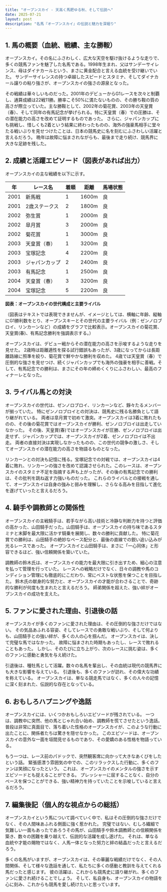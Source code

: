 ```yaml
---
title: "オープンスカイ - 天高く馬肥ゆる秋、そして伝説へ"
date: 2025-07-21
layout: post
description: "名馬『オープンスカイ』の伝説と魅力を深堀り"
---
```


## 1. 馬の概要（血統、戦績、主な勝鞍）

オープンスカイ。その名にふさわしく、広大な天空を駆け抜けるような走りで、多くの競馬ファンを魅了した名馬である。1998年生まれ、父はサンデーサイレンス、母はダイナカールという、まさに黄金配合と言える血統を受け継いでいた。  サンデーサイレンスの持つ卓越したスピードとスタミナ、そしてダイナカール譲りの粘り強さが、オープンスカイの強さの源泉となった。

その戦績は華々しいものだった。2001年のデビューからG1レースを次々と制覇し、通算成績は22戦11勝。勝率こそ50%に満たないものの、その勝ち鞍の質の高さが際立っていた。主な勝鞍として、2002年の菊花賞、2003年の天皇賞（春）、そして同年の有馬記念が挙げられる。特に天皇賞（春）での圧勝は、その潜在能力の高さを改めて証明するものであった。  さらに、ジャパンカップにも挑戦し、惜しくも2着という結果に終わったものの、海外の強豪馬相手に堂々たる戦いぶりを見せつけたことは、日本の競馬史に名を刻むにふさわしい活躍と言えるだろう。  晩年は故障に悩まされながらも、最後まで走り続け、競馬界に大きな足跡を残した。


## 2. 成績と活躍エピソード（図表があれば出力）

オープンスカイの主な戦績を以下に示す。

| 年 | レース名          | 着順 | 距離 | 馬場状態 |
|---|-----------------|-----|-----|---------|
| 2001 | 新馬戦            | 1   | 1600m| 良      |
| 2001 | 2歳ステークス      | 2   | 1800m| 良      |
| 2002 | 弥生賞            | 1   | 2000m| 良      |
| 2002 |皐月賞            | 3   | 2000m| 良      |
| 2002 | 菊花賞            | 1   | 3000m| 良      |
| 2003 | 天皇賞（春）      | 1   | 3200m| 良      |
| 2003 | 宝塚記念          | 4   | 2200m| 良      |
| 2003 | ジャパンカップ      | 2   | 2400m| 良      |
| 2003 | 有馬記念          | 1   | 2500m| 良      |
| 2004 |天皇賞（春）      | 3   | 3200m| 良      |
| 2004 | 宝塚記念          | 5   | 2200m| 良      |


**図表：オープンスカイの世代構成と主要ライバル**

（図表はテキストでは表現できませんが、イメージとしては、横軸に年齢、縦軸にG1勝利数をとり、オープンスキーとその世代の主要ライバル（例：ゼンノロブロイ、リンカーンなど）の成績をグラフで比較表示。オープンスカイの菊花賞、天皇賞(春)、有馬記念勝利を強調表示する。）

オープンスカイは、デビュー戦からその潜在能力の高さを示唆するような走りを見せた。  2歳時は距離適性を探る試行錯誤もあったが、3歳になってからは長距離路線に照準を絞り、菊花賞で鮮やかな勝利を収めた。  4歳では天皇賞（春）で圧倒的な強さを見せつけ、続くジャパンカップでも海外の強豪を相手に善戦。そして、有馬記念での勝利は、まさにその年の締めくくりにふさわしい、最高のフィナーレとなった。


## 3. ライバル馬との対決

オープンスカイの世代は、ゼンノロブロイ、リンカーンなど、錚々たるメンバーが揃っていた。  特にゼンノロブロイとの対決は、競馬史に残る名勝負として語り継がれている。  両者は皐月賞で初めて激突。オープンスカイは3着に敗れたものの、その後の菊花賞ではオープンスカイが勝利、ゼンノロブロイは出走していなかった。  その後、天皇賞(春)ではオープンスカイが圧勝、ゼンノロブロイは出走せず、ジャパンカップでは、オープンスカイが2着、ゼンノロブロイは不出走。  両者の直接対決は実現しなかったものの、この世代の競争の激しさ、そしてオープンスカイの潜在能力の高さを物語るものとなった。

リンカーンとの対決も記憶に残る。宝塚記念での対戦では、オープンスカイは4着に敗れ、リンカーンの強さを改めて認識させられた。このレースは、オープンスカイのスタミナ不足を指摘する声も上がったが、その後の有馬記念での勝利は、その批判を跳ね返す力強いものだった。  これらのライバルとの接戦を通して、オープンスカイは自身の強みと弱みを理解し、さらなる高みを目指して進化を遂げていったと言えるだろう。


## 4. 騎手や調教師との関係性

オープンスカイの主戦騎手は、若手ながら高い技術と冷静な判断力を持つと評価の高かった、山田騎手だった。山田騎手は、オープンスカイの持ち味であるスタミナと末脚を最大限に活かす騎乗を展開し、数々の勝利に貢献した。  特に菊花賞での勝利は、山田騎手の絶妙なペース配分と、最後の直線での鋭い追い込みが光るレースであった。  オープンスカイと山田騎手は、まさに「一心同体」と形容できるほど、強い信頼関係を築いていた。

調教師の鈴木氏は、オープンスカイの能力を最大限に引き出すため、細心の注意を払って管理を行っていた。  レースへの戦略だけでなく、日々の調教や馬のコンディション管理にも徹底的にこだわり、常にベストな状態を保つことを目指した。  鈴木氏の献身的な努力と、オープンスカイの才能が合わさることで、奇跡的な勝利が何度も生まれたと言えるだろう。  師弟関係を超えた、強い絆がオープンスカイの成功を支えた。


## 5. ファンに愛された理由、引退後の話

オープンスカイが多くのファンに愛された理由は、その圧倒的な強さだけではない。  その気品あふれる容姿、そしてレースでの勇敢な戦いぶり、そして何よりも、山田騎手との強い絆が、多くの人の心を掴んだ。  オープンスカイは、決して完璧な馬ではなかった。  故障に悩まされた時期もあったし、レースで敗れることもあった。  しかし、そのたびに立ち上がり、次のレースに挑む姿は、多くのファンに感動と勇気を与え続けた。

引退後は、種牡馬として活躍。数々の名馬を輩出し、その血統は現代の競馬界にも大きな影響を与えている。  引退後も、多くのファンが訪れ、その偉大な功績を称えている。  オープンスカイは、単なる競走馬ではなく、多くの人々の記憶に深く刻まれた、伝説的な存在となっている。


## 6. おもしろハプニングや逸話

オープンスカイには、いくつかおもしろいエピソードが残されている。  一つは、調教中に突然、他の馬とじゃれ合い始め、調教師を慌てさせたという逸話。  普段は非常に真面目で、落ち着いた性格のオープンスカイが、このような行動に出たことに、関係者たちは驚きを隠せなかった。  このエピソードは、オープンスカイの意外な一面を垣間見せるものであり、その愛嬌のある性格を物語っている。

もう一つは、レース前のパドックで、突然観客席に向かって大きなあくびをしたという話。  緊張感漂う雰囲気の中での、このリラックスした行動に、多くのファンは笑顔になったという。  これは、オープンスカイのメンタルの強さを示すエピソードとも捉えることができる。  プレッシャーに屈することなく、自分のペースを保つことができる、強い精神力を持っていたことを示唆していると言えるだろう。


## 7. 編集後記（個人的な視点からの総括）

オープンスカイという馬について調べていく中で、私はその圧倒的な強さだけでなく、その人間味あふれる側面に強く惹かれた。  完璧ではない、むしろ繊細で気難しい一面もあったであろうその馬が、山田騎手や鈴木調教師との信頼関係を築き、数々の困難を乗り越えて、伝説的な活躍を成し遂げた。  それは、単なる血統や才能の賜物ではなく、人馬一体となった努力と絆の結晶だったと言えるだろう。

多くの名馬がいますが、オープンスカイは、その華麗な戦績だけでなく、その人間関係、そして様々な逸話を通して、私たちに多くの感動と教訓を与えてくれる馬だったと感じます。  彼の活躍は、これからも競馬史に語り継がれ、多くのファンに愛され続けることでしょう。  そして、私自身も、オープンスカイの物語を心に刻み、これからも競馬を愛し続けたいと思っています。
